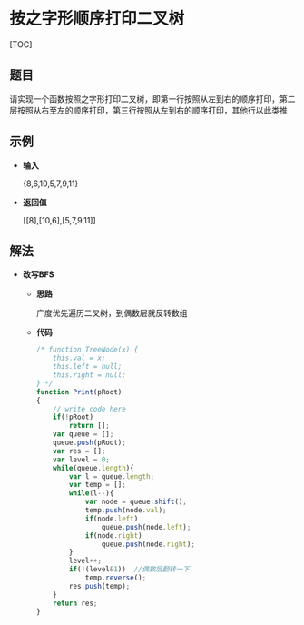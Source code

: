 # 按之字形顺序打印二叉树

[TOC]

## 题目

请实现一个函数按照之字形打印二叉树，即第一行按照从左到右的顺序打印，第二层按照从右至左的顺序打印，第三行按照从左到右的顺序打印，其他行以此类推



## 示例

- **输入**

  {8,6,10,5,7,9,11}

- **返回值**

  [[8],[10,6],[5,7,9,11]]



## 解法

- **改写BFS**

  - **思路**

    广度优先遍历二叉树，到偶数层就反转数组

  - **代码**

    ```javascript
    /* function TreeNode(x) {
        this.val = x;
        this.left = null;
        this.right = null;
    } */
    function Print(pRoot)
    {
        // write code here
        if(!pRoot)
            return [];
        var queue = [];
        queue.push(pRoot);
        var res = [];
        var level = 0;
        while(queue.length){
            var l = queue.length;
            var temp = [];
            while(l--){
                var node = queue.shift();
                temp.push(node.val);
                if(node.left)
                    queue.push(node.left);
                if(node.right)
                    queue.push(node.right);
            }
            level++;
            if(!(level&1))  //偶数层翻转一下
                temp.reverse();
            res.push(temp);
        }
        return res;
    }
    ```

    